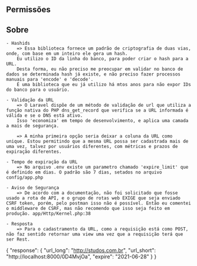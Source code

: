 ## Permissões

## Sobre
    - Hashids
        => Essa biblioteca fornece um padrão de criptografia de duas vias, onde, com base em um inteiro ele gera um hash.
        Eu utilizo o ID da linha do banco, para poder criar o hash para a URL.
        Desta forma, eu não preciso me preocupar em validar no banco de dados se determinada hash já existe, e não preciso fazer processos manuais para 'encode' e 'decode'.
        É uma biblioteca que eu já utilizo há mtos anos para não expor IDs do banco para o usuário.

    - Validação da URL
        => O Laravel dispõe de um método de validação de url que utiliza a função nativa do PHP dns_get_record que verifica se a URL informada é válida e se o DNS está ativo.
        Isso 'economiza' em tempo de desenvolvimento, e aplica uma camada a mais de segurança.
        
        => A minha primeira opção seria deixar a coluna da URL como unique. Estou permitindo que a mesma URL possa ser cadastrada mais de uma vez, talvez por usuários diferentes, com métricas e prazos de expiração diferentes.

    - Tempo de expiração da URL
        => No arquivo .env existe um parametro chamado 'expire_limit' que é definido em dias. O padrão são 7 dias, setados no arquivo config/app.php

    - Aviso de Segurança
        => De acordo com a documentação, não foi solicitado que fosse usado a rota de API, e o grupo de rotas web EXIGE que seja enviado CSRF token, porém, pelo postman isso não é possível. Então eu comentei o middleware de CSRF, mas não recomendo que isso seja feito em produção. app/Http/Kernel.php:38

    - Resposta
        => Para o cadastramento da URL, como a requisição está como POST, não faz sentido retornar uma view uma vez que a requisição terá que ser Rest.


{
    "response": {
        "url_long": "http://studos.com.br",
        "url_short": "http://localhost:8000/0D4MvjOa",
        "expire": "2021-06-28"
    }
}